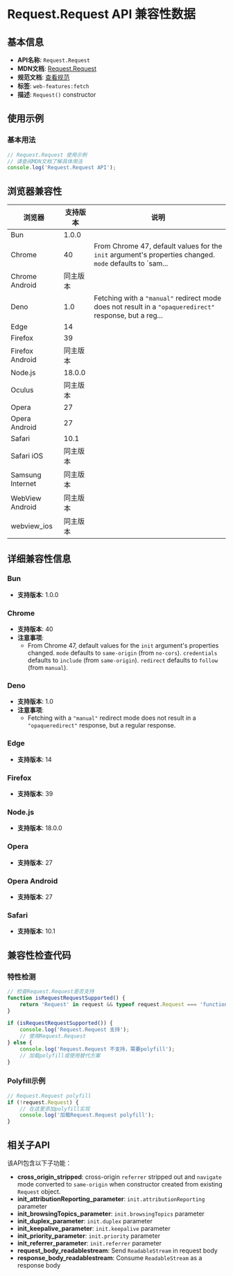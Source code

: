 # Request.Request API 兼容性数据

## 基本信息

- **API名称**: `Request.Request`
- **MDN文档**: [Request.Request](https://developer.mozilla.org/docs/Web/API/Request/Request)
- **规范文档**: [查看规范](https://fetch.spec.whatwg.org/#ref-for-dom-request①)
- **标签**: `web-features:fetch`
- **描述**: `Request()` constructor

## 使用示例

### 基本用法

```javascript
// Request.Request 使用示例
// 请查阅MDN文档了解具体用法
console.log('Request.Request API');
```

## 浏览器兼容性

| 浏览器 | 支持版本 | 说明 |
|--------|----------|------|
| Bun | 1.0.0 |  |
| Chrome | 40 | From Chrome 47, default values for the `init` argument's properties changed. `mode` defaults to `sam... |
| Chrome Android | 同主版本 |  |
| Deno | 1.0 | Fetching with a `"manual"` redirect mode does not result in a `"opaqueredirect"` response, but a reg... |
| Edge | 14 |  |
| Firefox | 39 |  |
| Firefox Android | 同主版本 |  |
| Node.js | 18.0.0 |  |
| Oculus | 同主版本 |  |
| Opera | 27 |  |
| Opera Android | 27 |  |
| Safari | 10.1 |  |
| Safari iOS | 同主版本 |  |
| Samsung Internet | 同主版本 |  |
| WebView Android | 同主版本 |  |
| webview_ios | 同主版本 |  |

## 详细兼容性信息

### Bun

- **支持版本**: 1.0.0

### Chrome

- **支持版本**: 40
- **注意事项**:
  - From Chrome 47, default values for the `init` argument's properties changed. `mode` defaults to `same-origin` (from `no-cors`). `credentials` defaults to `include` (from `same-origin`). `redirect` defaults to `follow` (from `manual`).

### Deno

- **支持版本**: 1.0
- **注意事项**:
  - Fetching with a `"manual"` redirect mode does not result in a `"opaqueredirect"` response, but a regular response.

### Edge

- **支持版本**: 14

### Firefox

- **支持版本**: 39

### Node.js

- **支持版本**: 18.0.0

### Opera

- **支持版本**: 27

### Opera Android

- **支持版本**: 27

### Safari

- **支持版本**: 10.1

## 兼容性检查代码

### 特性检测

```javascript
// 检查Request.Request是否支持
function isRequestRequestSupported() {
    return 'Request' in request && typeof request.Request === 'function';
}

if (isRequestRequestSupported()) {
    console.log('Request.Request 支持');
    // 使用Request.Request
} else {
    console.log('Request.Request 不支持，需要polyfill');
    // 加载polyfill或使用替代方案
}
```

### Polyfill示例

```javascript
// Request.Request polyfill
if (!request.Request) {
    // 在这里添加polyfill实现
    console.log('加载Request.Request polyfill');
}
```

## 相关子API

该API包含以下子功能：

- **cross_origin_stripped**: cross-origin `referrer` stripped out and `navigate` mode converted to `same-origin` when constructor created from existing `Request` object.
- **init_attributionReporting_parameter**: `init.attributionReporting` parameter
- **init_browsingTopics_parameter**: `init.browsingTopics` parameter
- **init_duplex_parameter**: `init.duplex` parameter
- **init_keepalive_parameter**: `init.keepalive` parameter
- **init_priority_parameter**: `init.priority` parameter
- **init_referrer_parameter**: `init.referrer` parameter
- **request_body_readablestream**: Send `ReadableStream` in request body
- **response_body_readablestream**: Consume `ReadableStream` as a response body

